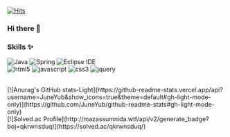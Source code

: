 
[![Hits](https://hits.seeyoufarm.com/api/count/incr/badge.svg?url=https%3A%2F%2Fgithub.com%2FJuneYub&count_bg=%230093C4&title_bg=%23551B1B&icon=&icon_color=%23E7E7E7&title=hits&edge_flat=false)](https://hits.seeyoufarm.com)
### Hi there 👋


### Skills ✨
![Java](https://img.shields.io/badge/Java-FBBA00.svg?&style=for-the-badge&logo=Java&logoColor=white)
![Spring](https://img.shields.io/badge/Spring-6DB33F.svg?&style=for-the-badge&logo=Spring&logoColor=white)
![Eclipse IDE](https://img.shields.io/badge/Eclipse%20IDE-2C2255.svg?&style=for-the-badge&logo=Eclipse%20IDE&logoColor=white) </br>
![html5](https://img.shields.io/badge/html5-E34F26.svg?&style=for-the-badge&logo=html5&logoColor=white)
![javascript](https://img.shields.io/badge/javascript-F7DF1E.svg?&style=for-the-badge&logo=javascript&logoColor=white)
![css3](https://img.shields.io/badge/css3-1572B6.svg?&style=for-the-badge&logo=css3&logoColor=white)
![jquery](https://img.shields.io/badge/jquery-0769AD.svg?&style=for-the-badge&logo=css3&logoColor=white)

</br>
[![Anurag's GitHub stats-Light](https://github-readme-stats.vercel.app/api?username=JuneYub&show_icons=true&theme=default#gh-light-mode-only)](https://github.com/JuneYub/github-readme-stats#gh-light-mode-only)

</br>
[![Solved.ac Profile](http://mazassumnida.wtf/api/v2/generate_badge?boj=qkrwnsduq)](https://solved.ac/qkrwnsduq/)

<!--
**JuneYub/JuneYub** is a ✨ _special_ ✨ repository because its `README.md` (this file) appears on your GitHub profile.

Here are some ideas to get you started:

- 🔭 I’m currently working on ...
- 🌱 I’m currently learning ...
- 👯 I’m looking to collaborate on ...
- 🤔 I’m looking for help with ...
- 💬 Ask me about ...
- 📫 How to reach me: ...
- 😄 Pronouns: ...
- ⚡ Fun fact: ...
-->
